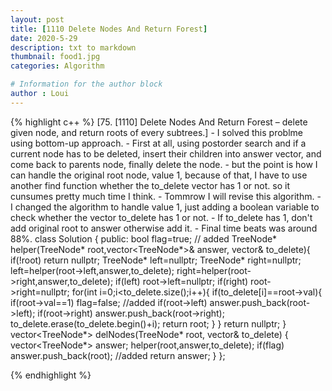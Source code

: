 ```yaml
---
layout: post
title: [1110 Delete Nodes And Return Forest]
date: 2020-5-29
description: txt to markdown
thumbnail: food1.jpg
categories: Algorithm

# Information for the author block
author : Loui
---
```


{% highlight c++ %}
	﻿[75. [1110] Delete Nodes And Return Forest – delete given node, and return roots of every subtrees.]
	- I solved this problme using bottom-up approach.
	- First at all, using postorder search and if a current node has to be deleted, insert their children into answer vector, and come back to parents node, finally delete the node.
	- but the point is how I can handle the original root node, value 1, because of that, I have to use another find function whether the to_delete vector has 1 or not. so it cunsumes pretty much time I think.
	- Tommrow I will revise this algorithm.
	<before tommorow>
	- I changed the algorithm to handle value 1, just adding a boolean variable to check whether the vector to_delete has 1 or not.
	- If to_delete has 1, don't add original root to answer otherwise add it.
	- Final time beats was around 88%.
	class Solution {
	public:
	    bool flag=true; // added
	    TreeNode* helper(TreeNode* root,vector<TreeNode*>& answer, vector<int>& to_delete){
	        if(!root) return nullptr;
	        TreeNode* left=nullptr;
	        TreeNode* right=nullptr;
	        left=helper(root->left,answer,to_delete);
	        right=helper(root->right,answer,to_delete);
	        if(left) root->left=nullptr;
	        if(right) root->right=nullptr;
	        for(int i=0;i<to_delete.size();i++){
	            if(to_delete[i]==root->val){
	                if(root->val==1) flag=false; //added
	                if(root->left) answer.push_back(root->left);
	                if(root->right) answer.push_back(root->right);
	                to_delete.erase(to_delete.begin()+i);
	                return root;
	            }
	        }
	        return nullptr;
	    }
	    vector<TreeNode*> delNodes(TreeNode* root, vector<int>& to_delete) {
	        vector<TreeNode*> answer; 
	        helper(root,answer,to_delete);
	        if(flag) answer.push_back(root); //added
	        return answer;
	    }
	};  
	
{% endhighlight %}
